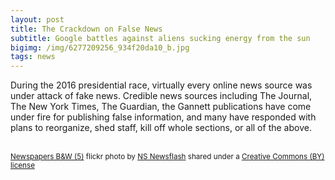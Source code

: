 ```yaml
---
layout: post
title: The Crackdown on False News
subtitle: Google battles against aliens sucking energy from the sun
bigimg: /img/6277209256_934f20da10_b.jpg
tags: news
---
```

During the 2016 presidential race, virtually every online news source was under attack of fake news. Credible news sources including The Journal, The New York Times, The Guardian, the Gannett publications have come under fire for publishing false information, and many have responded with plans to reorganize, shed staff, kill off whole sections, or all of the above.





<a title="Newspapers B&W (5)"  src="https://farm7.static.flickr.com/6033/6277209256_934f20da10.jpg" /></a><br /><small><a title="Newspapers B&W (5)" href="https://flickr.com/photos/62693815@N03/6277209256">Newspapers B&W (5)</a> flickr photo by <a href="https://flickr.com/people/62693815@N03">NS Newsflash</a> shared under a <a href="https://creativecommons.org/licenses/by/2.0/">Creative Commons (BY) license</a> </small>
